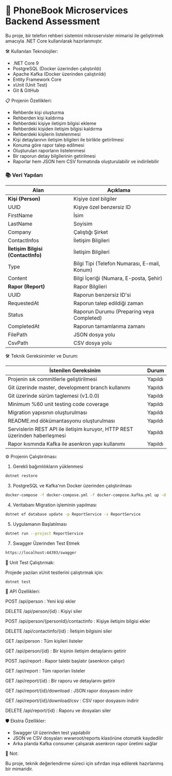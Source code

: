 ﻿# 📖 PhoneBook Microservices Backend Assessment

Bu proje, bir telefon rehberi sistemini mikroservisler mimarisi ile geliştirmek amacıyla .NET Core kullanılarak hazırlanmıştır.


🛠 Kullanılan Teknolojiler:

- .NET Core 9
- PostgreSQL (Docker üzerinden çalıştırıldı)
- Apache Kafka (Docker üzerinden çalıştırıldı)
- Entity Framework Core
- xUnit (Unit Test)
- Git & GitHub


📋 Projenin Özellikleri:

- Rehberde kişi oluşturma
- Rehberden kişi kaldırma
- Rehberdeki kişiye iletişim bilgisi ekleme
- Rehberdeki kişiden iletişim bilgisi kaldırma
- Rehberdeki kişilerin listelenmesi
- Kişi detaylarının iletişim bilgileri ile birlikte getirilmesi
- Konuma göre rapor talep edilmesi
- Oluşturulan raporların listelenmesi
- Bir raporun detay bilgilerinin getirilmesi
- Raporlar hem JSON hem CSV formatında oluşturulabilir ve indirilebilir


### 📚 Veri Yapıları

| Alan          | Açıklama                                    |
| ------------- | ------------------------------------------- |
| **Kişi (Person)**    | Kişiye özel bilgiler                        |
| UUID          | Kişiye özel benzersiz ID                    |
| FirstName     | İsim                                        |
| LastName      | Soyisim                                     |
| Company       | Çalıştığı Şirket                            |
| ContactInfos       | 	İletişim Bilgileri                            |
| **İletişim Bilgisi (ContactInfo)** | İletişim Bilgileri                        |
| Type          | Bilgi Tipi (Telefon Numarası, E-mail, Konum) |
| Content       | Bilgi İçeriği (Numara, E-posta, Şehir)       |
| **Rapor (Report)**    | Rapor Bilgileri                             |
| UUID          | Raporun benzersiz ID'si                     |
| RequestedAt   | Raporun talep edildiği zaman                |
| Status        | Raporun Durumu (Preparing veya Completed)   |
| CompletedAt   | Raporun tamamlanma zamanı                   |
| FilePath      | JSON dosya yolu                             |
| CsvPath       | CSV dosya yolu                              |



🛠 Teknik Gereksinimler ve Durum:

| İstenilen Gereksinim          | Durum                                    |
| ------------- | ------------------------------------------- |
|Projenin sık commitlerle geliştirilmesi |  Yapıldı
|Git üzerinde master, development branch kullanımı |  Yapıldı
|Git üzerinde sürüm taglemesi (v1.0.0) |  Yapıldı
|Minimum %60 unit testing code coverage |  Yapıldı
|Migration yapısının oluşturulması |  Yapıldı
|README.md dökümantasyonu oluşturulması |  Yapıldı
|Servislerin REST API ile iletişim kuruyor, HTTP REST üzerinden haberleşmesi |  Yapıldı
|Rapor kısmında Kafka ile asenkron yapı kullanımı |  Yapıldı


⚙️ Projenin Çalıştırılması:

1. Gerekli bağımlılıkların yüklenmesi
```bash
dotnet restore
```

3. PostgreSQL ve Kafka'nın Docker üzerinden çalıştırılması
```bash
docker-compose -f docker-compose.yml -f docker-compose.kafka.yml up -d
```

4. Veritabanı Migration işleminin yapılması
```bash
dotnet ef database update -p ReportService -s ReportService
```

5. Uygulamanın Başlatılması
```bash
dotnet run --project ReportService
```

7. Swagger Üzerinden Test Etmek
```bash
https://localhost:44393/swagger
```

🧪 Unit Test Çalıştırmak:

Projede yazılan xUnit testlerini çalıştırmak için:
```bash
dotnet test
```

🚀 API Özellikleri:

POST /api/person : Yeni kişi ekler

DELETE /api/person/{id} : Kişiyi siler

POST /api/person/{personId}/contactinfo : Kişiye iletişim bilgisi ekler

DELETE /api/contactinfo/{id} : İletişim bilgisini siler

GET /api/person : Tüm kişileri listeler

GET /api/person/{id} : Bir kişinin iletişim detaylarını getirir

POST /api/report : Rapor talebi başlatır (asenkron çalışır)

GET /api/report : Tüm raporları listeler

GET /api/report/{id} : Bir raporu ve detaylarını getirir

GET /api/report/{id}/download : JSON rapor dosyasını indirir

GET /api/report/{id}/download/csv : CSV rapor dosyasını indirir

DELETE /api/report/{id} : Raporu ve dosyaları siler


🛡️ Ekstra Özellikler:

- Swagger UI üzerinden test yapılabilir
- JSON ve CSV dosyaları wwwroot/reports klasörüne otomatik kaydedilir
- Arka planda Kafka consumer çalışarak asenkron rapor üretimi sağlar

📢 Not:

Bu proje, teknik değerlendirme süreci için sıfırdan inşa edilerek hazırlanmış bir mimaridir. 
